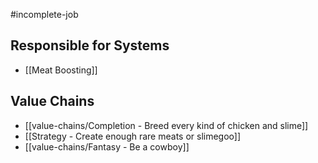 #incomplete-job
## Responsible for Systems
- [[Meat Boosting]]
## Value Chains
- [[value-chains/Completion - Breed every kind of chicken and slime]]
- [[Strategy - Create enough rare meats or slimegoo]]
- [[value-chains/Fantasy - Be a cowboy]]